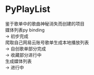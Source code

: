 # PyPlayList
鉴于歌单中的歌曲神秘消失而创建的项目<br>
媒体列表py binding<br>
-> 初步完成<br>
爬取自己网易云账号歌单生成本地播放列表<br>
-> 自创歌单部分完成<br>
-> 收藏部分进行中<br>
生成媒体列表<br>
-> 进行中<br>
